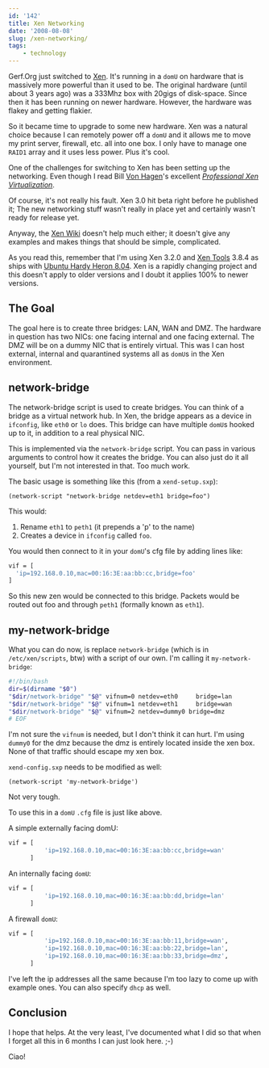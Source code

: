 ```yaml
---
id: '142'
title: Xen Networking
date: '2008-08-08'
slug: /xen-networking/
tags:
    - technology
---
```


Gerf.Org just switched to [Xen](http://www.xen.org/ 'The Xen Homepage'). It's
running in a `domU` on hardware that is massively more powerful than it used
to be. The original hardware (until about 3 years ago) was a 333Mhz box with
20gigs of disk-space. Since then it has been running on newer hardware.
However, the hardware was flakey and getting flakier.

<!-- more -->

So it became time to upgrade to some new hardware. Xen was a natural choice
because I can remotely power off a `domU` and it allows me to move my print
server, firewall, etc. all into one box. I only have to manage one `RAID1`
array and it uses less power. Plus it's cool.

One of the challenges for switching to Xen has been setting up the networking.
Even though I read Bill
[Von Hagen](http://www.vonhagen.org/ "Bill von Hagen's web site")'s excellent
[_Professional Xen Virtualization_](https://amzn.to/2pC2xnx).

<!-- more -->

Of course, it's not really his fault. Xen 3.0 hit beta right before he
published it; The new networking stuff wasn't really in place yet and
certainly wasn't ready for release yet.

Anyway, the [Xen Wiki](http://wiki.xensource.com/xenwiki/XenNetworking)
doesn't help much either; it doesn't give any examples and makes things that
should be simple, complicated.

As you read this, remember that I'm using Xen 3.2.0 and
[Xen Tools](http://www.xen-tools.org/software/xen-tools/) 3.8.4 as ships with
[Ubuntu Hardy Heron 8.04](http://releases.ubuntu.com/releases/8.04/). Xen is a
rapidly changing project and this doesn't apply to older versions and I doubt
it applies 100% to newer versions.

## The Goal

The goal here is to create three bridges: LAN, WAN and DMZ. The hardware in
question has two NICs: one facing internal and one facing external. The DMZ
will be on a dummy NIC that is entirely virtual. This was I can host external,
internal and quarantined systems all as `domU`s in the Xen environment.

## network-bridge

The network-bridge script is used to create bridges. You can think of a bridge
as a virtual network hub. In Xen, the bridge appears as a device in
`ifconfig`, like `eth0` or `lo` does. This bridge can have multiple `domU`s
hooked up to it, in addition to a real physical NIC.

This is implemented via the `network-bridge` script. You can pass in various
arguments to control how it creates the bridge. You can also just do it all
yourself, but I'm not interested in that. Too much work.

The basic usage is something like this (from a `xend-setup.sxp`):

    (network-script "network-bridge netdev=eth1 bridge=foo")

This would:

1.  Rename `eth1` to `peth1` (it prepends a 'p' to the name)
2.  Creates a device in `ifconfig` called `foo`.

You would then connect to it in your <code>domU</code>'s cfg file by adding
lines like:

```bash
vif = [
  'ip=192.168.0.10,mac=00:16:3E:aa:bb:cc,bridge=foo'
]
```

So this new zen would be connected to this bridge. Packets would be routed out
foo and through `peth1` (formally known as `eth1`).

## my-network-bridge

What you can do now, is replace `network-bridge` (which is in
`/etc/xen/scripts`, btw) with a script of our own. I'm calling it
`my-network-bridge`:

```bash
#!/bin/bash
dir=$(dirname "$0")
"$dir/network-bridge" "$@" vifnum=0 netdev=eth0     bridge=lan
"$dir/network-bridge" "$@" vifnum=1 netdev=eth1     bridge=wan
"$dir/network-bridge" "$@" vifnum=2 netdev=dummy0 bridge=dmz
# EOF
```

I'm not sure the `vifnum` is needed, but I don't think it can hurt. I'm using
`dummy0` for the dmz because the dmz is entirely located inside the xen box.
None of that traffic should escape my xen box.

`xend-config.sxp` needs to be modified as well:

    (network-script 'my-network-bridge')

Not very tough.

To use this in a `domU` `.cfg` file is just like above.

A simple externally facing domU:

```bash
vif = [
          'ip=192.168.0.10,mac=00:16:3E:aa:bb:cc,bridge=wan'
      ]
```

An internally facing `domU`:

```bash
vif = [
          'ip=192.168.0.10,mac=00:16:3E:aa:bb:dd,bridge=lan'
      ]
```

A firewall `domU`:

```bash
vif = [
          'ip=192.168.0.10,mac=00:16:3E:aa:bb:11,bridge=wan',
          'ip=192.168.0.10,mac=00:16:3E:aa:bb:22,bridge=lan',
          'ip=192.168.0.10,mac=00:16:3E:aa:bb:33,bridge=dmz',
      ]
```

I've left the ip addresses all the same because I'm too lazy to come up with
example ones. You can also specify `dhcp` as well.

## Conclusion

I hope that helps. At the very least, I've documented what I did so that when
I forget all this in 6 months I can just look here. ;-)

Ciao!
